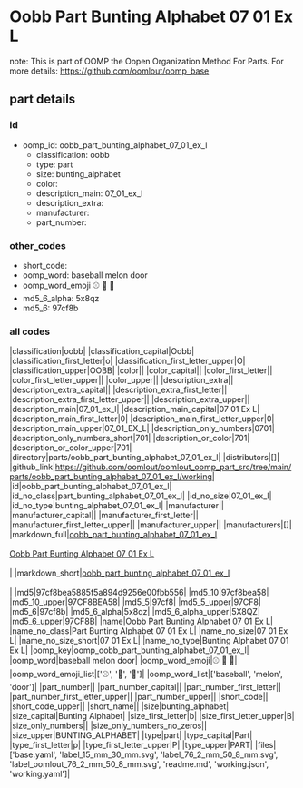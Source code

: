 # Oobb Part Bunting Alphabet 07 01 Ex L  

note: This is part of OOMP the Oopen Organization Method For Parts. For more details: https://github.com/oomlout/oomp_base

##  part details





### id
* oomp_id: oobb_part_bunting_alphabet_07_01_ex_l
  * classification: oobb
  * type: part
  * size: bunting_alphabet
  * color: 
  * description_main: 07_01_ex_l
  * description_extra: 
  * manufacturer: 
  * part_number: 

### other_codes
* short_code: 
* oomp_word: baseball melon door
* oomp_word_emoji :baseball: :melon: :door:
* md5_6_alpha: 5x8qz
* md5_6: 97cf8b

### all codes 
|classification|oobb|
|classification_capital|Oobb|
|classification_first_letter|o|
|classification_first_letter_upper|O|
|classification_upper|OOBB|
|color||
|color_capital||
|color_first_letter||
|color_first_letter_upper||
|color_upper||
|description_extra||
|description_extra_capital||
|description_extra_first_letter||
|description_extra_first_letter_upper||
|description_extra_upper||
|description_main|07_01_ex_l|
|description_main_capital|07 01 Ex L|
|description_main_first_letter|0|
|description_main_first_letter_upper|0|
|description_main_upper|07_01_EX_L|
|description_only_numbers|0701|
|description_only_numbers_short|701|
|description_or_color|701|
|description_or_color_upper|701|
|directory|parts/oobb_part_bunting_alphabet_07_01_ex_l|
|distributors|[]|
|github_link|https://github.com/oomlout/oomlout_oomp_part_src/tree/main/parts/oobb_part_bunting_alphabet_07_01_ex_l/working|
|id|oobb_part_bunting_alphabet_07_01_ex_l|
|id_no_class|part_bunting_alphabet_07_01_ex_l|
|id_no_size|07_01_ex_l|
|id_no_type|bunting_alphabet_07_01_ex_l|
|manufacturer||
|manufacturer_capital||
|manufacturer_first_letter||
|manufacturer_first_letter_upper||
|manufacturer_upper||
|manufacturers|[]|
|markdown_full|[oobb_part_bunting_alphabet_07_01_ex_l](https://github.com/oomlout/oomlout_oomp_part_src/tree/main/parts/oobb_part_bunting_alphabet_07_01_ex_l/working)<br>[](https://github.com/oomlout/oomlout_oomp_part_src/tree/main/parts/oobb_part_bunting_alphabet_07_01_ex_l/working)<br>[Oobb Part Bunting Alphabet 07 01 Ex L](https://github.com/oomlout/oomlout_oomp_part_src/tree/main/parts/oobb_part_bunting_alphabet_07_01_ex_l/working)<br><br>|
|markdown_short|[oobb_part_bunting_alphabet_07_01_ex_l](https://github.com/oomlout/oomlout_oomp_part_src/tree/main/parts/oobb_part_bunting_alphabet_07_01_ex_l/working)<br><br>|
|md5|97cf8bea5885f5a894d9256e00fbb556|
|md5_10|97cf8bea58|
|md5_10_upper|97CF8BEA58|
|md5_5|97cf8|
|md5_5_upper|97CF8|
|md5_6|97cf8b|
|md5_6_alpha|5x8qz|
|md5_6_alpha_upper|5X8QZ|
|md5_6_upper|97CF8B|
|name|Oobb Part Bunting Alphabet 07 01 Ex L|
|name_no_class|Part Bunting Alphabet 07 01 Ex L|
|name_no_size|07 01 Ex L|
|name_no_size_short|07 01 Ex L|
|name_no_type|Bunting Alphabet 07 01 Ex L|
|oomp_key|oomp_oobb_part_bunting_alphabet_07_01_ex_l|
|oomp_word|baseball melon door|
|oomp_word_emoji|:baseball: :melon: :door:|
|oomp_word_emoji_list|[':baseball:', ':melon:', ':door:']|
|oomp_word_list|['baseball', 'melon', 'door']|
|part_number||
|part_number_capital||
|part_number_first_letter||
|part_number_first_letter_upper||
|part_number_upper||
|short_code||
|short_code_upper||
|short_name||
|size|bunting_alphabet|
|size_capital|Bunting Alphabet|
|size_first_letter|b|
|size_first_letter_upper|B|
|size_only_numbers||
|size_only_numbers_no_zeros||
|size_upper|BUNTING_ALPHABET|
|type|part|
|type_capital|Part|
|type_first_letter|p|
|type_first_letter_upper|P|
|type_upper|PART|
|files|['base.yaml', 'label_15_mm_30_mm.svg', 'label_76_2_mm_50_8_mm.svg', 'label_oomlout_76_2_mm_50_8_mm.svg', 'readme.md', 'working.json', 'working.yaml']|
